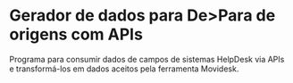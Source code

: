 # Gerador de dados para De>Para de origens com APIs

Programa para consumir dados de campos de sistemas HelpDesk via APIs e transformá-los em dados aceitos pela ferramenta Movidesk.
